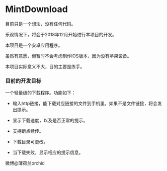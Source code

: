 # MintDownload
目前只是一个想法，没有任何代码。

乐观情况下，将会于2018年12月开始进行本项目的开发。


本项目是一个安卓应用程序。

虽然有意愿，但暂时不会考虑制作IOS版本，因为没有苹果设备。


本项目实际意义不大，目的主要是练手。



### 目前的开发目标
一个轻量级的下载程序。功能如下：

* 输入http链接，能下载对应链接的文件到手机里。如果不是文件链接，将会发出提示。

* 显示下载速度，以及是否正常的提示。

* 支持断点续传。

* 下载目录可更改。

* 当下载失败，显示相应的提示信息。



微博@薄荷兰orchid
